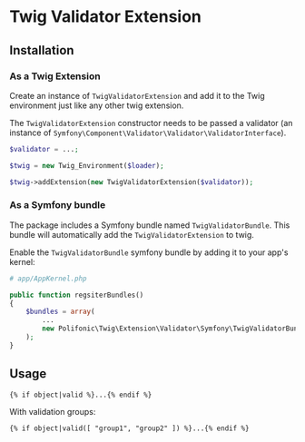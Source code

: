 Twig Validator Extension
========================

Installation
------------

### As a Twig Extension

Create an instance of `TwigValidatorExtension` and add it to the Twig environment just like any other twig extension.

The `TwigValidatorExtension` constructor needs to be passed a validator (an instance of `Symfony\Component\Validator\Validator\ValidatorInterface`).

``` php
$validator = ...;

$twig = new Twig_Environment($loader);

$twig->addExtension(new TwigValidatorExtension($validator));
```

### As a Symfony bundle

The package includes a Symfony bundle named `TwigValidatorBundle`. This bundle
will automatically add the `TwigValidatorExtension` to twig.

Enable the `TwigValidatorBundle` symfony bundle by adding it to your app's kernel:

``` php
# app/AppKernel.php

public function regsiterBundles()
{
	$bundles = array(
		...
        new Polifonic\Twig\Extension\Validator\Symfony\TwigValidatorBundle(),
	);
}
```


Usage
-----

``` twig
{% if object|valid %}...{% endif %}

```

With validation groups:

``` twig
{% if object|valid([ "group1", "group2" ]) %}...{% endif %}

```
